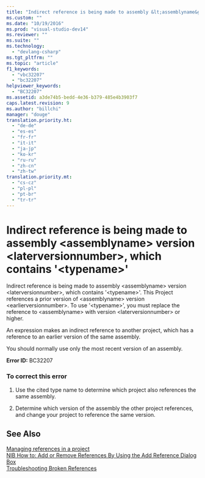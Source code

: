 ```yaml
---
title: "Indirect reference is being made to assembly &lt;assemblyname&gt; version &lt;laterversionnumber&gt;, which contains &#39;&lt;typename&gt;&#39;"
ms.custom: ""
ms.date: "10/19/2016"
ms.prod: "visual-studio-dev14"
ms.reviewer: ""
ms.suite: ""
ms.technology: 
  - "devlang-csharp"
ms.tgt_pltfrm: ""
ms.topic: "article"
f1_keywords: 
  - "vbc32207"
  - "bc32207"
helpviewer_keywords: 
  - "BC32207"
ms.assetid: a3de74b5-bedd-4e36-b379-485e4b3903f7
caps.latest.revision: 9
ms.author: "billchi"
manager: "douge"
translation.priority.ht: 
  - "de-de"
  - "es-es"
  - "fr-fr"
  - "it-it"
  - "ja-jp"
  - "ko-kr"
  - "ru-ru"
  - "zh-cn"
  - "zh-tw"
translation.priority.mt: 
  - "cs-cz"
  - "pl-pl"
  - "pt-br"
  - "tr-tr"
---
```

# Indirect reference is being made to assembly &lt;assemblyname&gt; version &lt;laterversionnumber&gt;, which contains &#39;&lt;typename&gt;&#39;
Indirect reference is being made to assembly \<assemblyname> version \<laterversionnumber>, which contains '\<typename>'. This Project references a prior version of \<assemblyname> version \<earlierversionnumber>. To use '\<typename>', you must replace the reference to \<assemblyname> with version \<laterversionnumber> or higher.  
  
 An expression makes an indirect reference to another project, which has a reference to an earlier version of the same assembly.  
  
 You should normally use only the most recent version of an assembly.  
  
 **Error ID:** BC32207  
  
### To correct this error  
  
1.  Use the cited type name to determine which project also references the same assembly.  
  
2.  Determine which version of the assembly the other project references, and change your project to reference the same version.  
  
## See Also  
 [Managing references in a project](../ide/managing-references-in-a-project.md)   
 [NIB How to: Add or Remove References By Using the Add Reference Dialog Box](http://msdn.microsoft.com/en-us/3bd75d61-f00c-47c0-86a2-dd1f20e231c9)   
 [Troubleshooting Broken References](../ide/troubleshooting-broken-references.md)